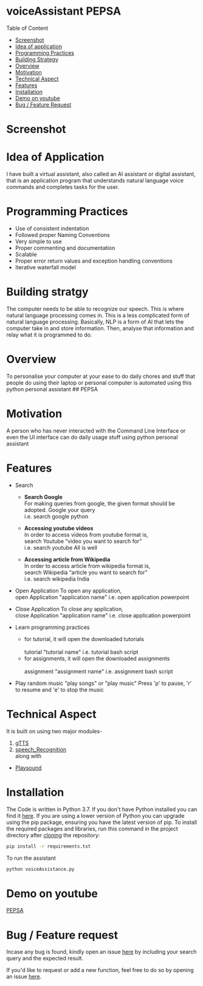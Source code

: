 # voiceAssistant PEPSA
Table of Content

   - [Screenshot](#screenshot)
   - [Idea of application](#idea-of-Application)
   - [Programming Practices](#Programming-Practices)
   - [Building Strategy](#Building-strategy)
   - [Overview](#Overview)
   - [Motivation](#Motivation)
   - [Technical Aspect](#Technical-Aspect)
   - [Features](#Features)
   - [Installation](#Installation)
   - [Demo on youtube](#Demo-on-youtube)
   - [Bug / Feature Request](#Bug-/-Feature-Request)
   
  # Screenshot 
  
  # Idea of Application
  I have built a virtual assistant, also called an AI assistant or digital assistant, that is an application program that understands natural language voice commands and completes tasks for the user.

  # Programming Practices
   - Use of consistent indentation
   - Followed proper Naming Conventions
   - Very simple to use
   - Proper commenting and documentation
   - Scalable 
   - Proper error return values and exception handling conventions
   - Iterative waterfall model

  # Building stratgy
  The computer needs to be able to recognize our speech. 
This is where natural language processing comes in. This is a less complicated form of natural language processing. Basically, NLP is a form of AI that lets the computer take in and store information. Then, analyse that information and relay what it is programmed to do. 

  # Overview
  To personalise your computer at your ease to do daily chores and stuff that people do using their laptop or personal computer is automated using this python personal assistant ## PEPSA
  
  # Motivation
  A person who has never interacted with the Command Line Interface or even the UI interface can do daily usage stuff using python personal assistant
  
  # Features 
   - Search 
     
      - **Search Google**<br/>
   For making queries from google, the given format should be adopted.
   Google your query<br/>
   i.e. search google python
  
     - **Accessing youtube videos**<br/>
   In order to access videos from youtube format is,<br/>
   search Youtube “video you want to search for”<br/>
   i.e. search youtube All is well
   
     - **Accessing article from Wikipedia**<br/>
   In order to access article from wikipedia format is,<br/>
   search Wikipedia “article you want to search for”<br/>
   i.e. search wikipedia India
   
  - Open Application
   To open any application,<br/>
   open Application "application name"
   i.e. open application powerpoint
   
  - Close Application
   To close any application,<br/>
   close Application "application name"
   i.e. close application powerpoint

  - Learn programming practices
      - for tutorial, it will open the downloaded tutorials</br>    
      tutorial "tutorial name"
      i.e. tutorial bash script
      - for assignments, it will open the downloaded assignments</br>    
      assignment "assignment name"
      i.e. assignment bash script
      
  - Play random music
   "play songs" or "play music"
    Press 'p' to pause, 'r' to resume and 'e' to stop the music

  # Technical Aspect
  It is built on using two major modules-
  1. [gTTS]( https://pypi.org/project/gTTS/)
  2. [speech_Recognition](https://pypi.org/project/SpeechRecognition/)<br/>
  along with<br/>
  - [Playsound](https://pypi.org/project/playsound/)
  
  # Installation
  The Code is written in Python 3.7. If you don't have Python installed you can find it [here](https://www.python.org/downloads/). If you are using a lower version of Python you can upgrade using the pip package, ensuring you have the latest version of pip. To install the required packages and libraries, run this command in the project directory after [cloning](https://www.howtogeek.com/451360/how-to-clone-a-github-repository/) the repository:
```bash
pip install -r requirements.txt
```
To run the assistant 
```bash
python voiceAssistance.py
```

  # Demo on youtube
  [PEPSA](https://www.youtube.com/playlist?list=PL0GCs4QyYZivxt3AQhvSgJqsUEf1ZqhCn)
  
  # Bug / Feature request
  Incase any bug is found, kindly open an issue [here](https://github.com/Ashah2013/voiceAssistant/issues/new) by including your search query and the expected result.
  
  If you'd like to request or add a new function, feel free to do so by opening an issue [here](https://github.com/Ashah2013/voiceAssistant/issues/new).
  

